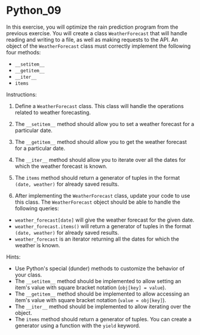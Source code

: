 # Python_09
In this exercise, you will optimize the rain prediction program from the previous exercise. You will create a class `WeatherForecast` that will handle reading and writing to a file, as well as making requests to the API. An object of the `WeatherForecast` class must correctly implement the following four methods:

- `__setitem__`
- `__getitem__`
- `__iter__`
- `items`

Instructions:

1. Define a `WeatherForecast` class. This class will handle the operations related to weather forecasting.

2. The `__setitem__` method should allow you to set a weather forecast for a particular date.

3. The `__getitem__` method should allow you to get the weather forecast for a particular date.

4. The `__iter__` method should allow you to iterate over all the dates for which the weather forecast is known.

5. The `items` method should return a generator of tuples in the format `(date, weather)` for already saved results.

6. After implementing the `WeatherForecast` class, update your code to use this class. The `WeatherForecast` object should be able to handle the following queries:

  - `weather_forecast[date]` will give the weather forecast for the given date.
  - `weather_forecast.items()` will return a generator of tuples in the format `(date, weather)` for already saved results.
  - `weather_forecast` is an iterator returning all the dates for which the weather is known.

Hints:

- Use Python's special (dunder) methods to customize the behavior of your class.
- The `__setitem__` method should be implemented to allow setting an item's value with square bracket notation (`obj[key] = value`).
- The `__getitem__` method should be implemented to allow accessing an item's value with square bracket notation (`value = obj[key]`).
- The `__iter__` method should be implemented to allow iterating over the object.
- The `items` method should return a generator of tuples. You can create a generator using a function with the `yield` keyword.
